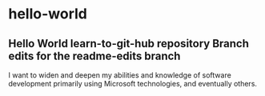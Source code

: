hello-world
===========

Hello World learn-to-git-hub repository
Branch edits for the readme-edits branch
---------------------------------------
I want to widen and deepen my abilities and knowledge of software development primarily using Microsoft technologies, and eventually others.
